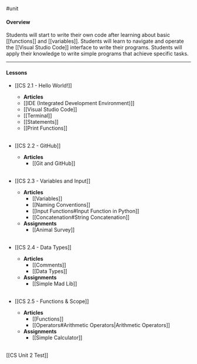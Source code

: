 #unit

#### Overview
Students will start to write their own code after learning about basic [[functions]] and [[variables]]. Students will learn to navigate and operate the [[Visual Studio Code]] interface to write their programs. Students will apply their knowledge to write simple programs that achieve specific tasks.

---
#### Lessons

* [[CS 2.1 - Hello World!]]
	* **Articles**
	* [[IDE (Integrated Development Environment)]]
	* [[Visual Studio Code]]
	* [[Terminal]]
	* [[Statements]]
	* [[Print Functions]]</br></br>
		
* [[CS 2.2 - GitHub]]
	* **Articles**
		* [[Git and GitHub]]<br><br>

* [[CS 2.3 - Variables and Input]]
	* **Articles**
		* [[Variables]]
		* [[Naming Conventions]]
		* [[Input Functions#Input Function in Python]]
		* [[Concatenation#String Concatenation]]
	* **Assignments**
		* [[Animal Survey]]<br><br>

* [[CS 2.4 - Data Types]]
	* **Articles**
		* [[Comments]]
		* [[Data Types]]
	* **Assignments**
		* [[Simple Mad Lib]]<br><br>

* [[CS 2.5 - Functions & Scope]]
	* **Articles**
		* [[Functions]]
		* [[Operators#Arithmetic Operators|Arithmetic Operators]]
	* **Assignments**
		* [[Simple Calculator]]<br><br>

[[CS Unit 2 Test]]
